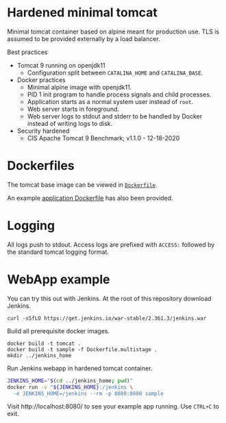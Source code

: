 # Hardened minimal tomcat

Minimal tomcat container based on alpine meant for production use.  TLS is
assumed to be provided externally by a load balancer.

Best practices

- Tomcat 9 running on openjdk11
  - Configuration split between `CATALINA_HOME` and `CATALINA_BASE`.
- Docker practices
  - Minimal alpine image with openjdk11.
  - PID 1 init program to handle process signals and child processes.
  - Application starts as a normal system user instead of `root`.
  - Web server starts in foreground.
  - Web server logs to stdout and stderr to be handled by Docker instead of
    writing logs to disk.
- Security hardened
  - CIS Apache Tomcat 9 Benchmark; v1.1.0 - 12-18-2020

# Dockerfiles

The tomcat base image can be viewed in [`Dockerfile`](Dockerfile).

An example [application Dockerfile](Dockerfile.multistage) has also been
provided.

# Logging

All logs push to stdout.  Access logs are prefixed with `ACCESS:` followed by
the standard tomcat logging format.

# WebApp example

You can try this out with Jenkins.  At the root of this repository download
Jenkins.

    curl -sSfLO https://get.jenkins.io/war-stable/2.361.3/jenkins.war

Build all prerequisite docker images.

    docker build -t tomcat .
    docker build -t sample -f Dockerfile.multistage .
    mkdir ../jenkins_home

Run Jenkins webapp in hardened tomcat container.

```bash
JENKINS_HOME="$(cd ../jenkins_home; pwd)"
docker run -v "${JENKINS_HOME}:/jenkins \
  -e JENKINS_HOME=/jenkins --rm -p 8080:8080 sample
```

Visit http://localhost:8080/ to see your example app running.  Use `CTRL+C` to
exit.
